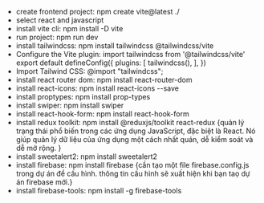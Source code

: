 - create frontend project:  npm create vite@latest ./
- select react and javascript
- install vite cli:  npm install -D vite
- run project: npm run dev
- install tailwindcss: npm install tailwindcss @tailwindcss/vite
- Configure the Vite plugin:
import tailwindcss from '@tailwindcss/vite'
export default defineConfig({
  plugins: [
    tailwindcss(),
  ],
})
- Import Tailwind CSS: @import "tailwindcss";
- install react router dom: npm install react-router-dom
- install react-icons: npm install react-icons --save
- install proptypes: npm install prop-types
- install swiper: npm install swiper
- install react-hook-form: npm install react-hook-form
- install redux toolkit: npm install @reduxjs/toolkit react-redux {quản lý trạng thái phổ biến trong các ứng dụng JavaScript, đặc biệt là React. Nó giúp quản lý dữ liệu của ứng dụng một cách nhất quán, dễ kiểm soát và dễ mở rộng. }
- install sweetalert2: npm install sweetalert2
- install firebase: npm install firebase {cần tạo một file firebase.config.js trong dự án để cấu hình. thông tin cấu hình sẽ xuất hiện khi bạn taọ dự án firebase mới.}
- install firebase-tools: npm install -g firebase-tools